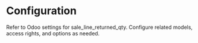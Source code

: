 # Configuration

Refer to Odoo settings for sale_line_returned_qty. Configure related models, access rights, and options as needed.
